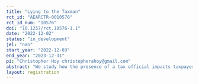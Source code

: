 ```yaml
---
title: "Lying to the Taxman"
rct_id: "AEARCTR-0010576"
rct_id_num: "10576"
doi: "10.1257/rct.10576-1.1"
date: "2022-12-02"
status: "in_development"
jel: "nan"
start_year: "2022-12-03"
end_year: "2023-12-31"
pi: "Christopher Hoy christopherahoy@gmail.com"
abstract: "We study how the presence of a tax official impacts taxpayers' willingness to declare noncompliance."
layout: registration
---
```


